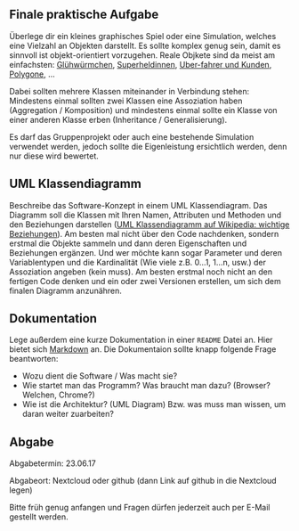 ## Finale praktische Aufgabe

Überlege dir ein kleines graphisches Spiel oder eine Simulation, welches eine Vielzahl an Objekten darstellt. Es sollte komplex genug sein, damit es sinnvoll ist objekt-orientiert vorzugehen. Reale Objkete sind da meist am einfachsten: [Glühwürmchen](http://ncase.me/fireflies/), [Superheldinnen](https://p5js.org/assets/p5_featured/qianqianye-superwoman/), [Uber-fahrer und Kunden](https://www.nytimes.com/interactive/2017/04/02/technology/uber-drivers-psychological-tricks.html), [Polygone](https://googlechrome.github.io/samples/classes-es6/index.html), ...

Dabei sollten mehrere Klassen miteinander in Verbindung stehen: Mindestens einmal sollten zwei Klassen eine Assoziation haben (Aggregation / Komposition) und mindestens einmal sollte ein Klasse von einer anderen Klasse erben (Inheritance / Generalisierung).

Es darf das Gruppenprojekt oder auch eine bestehende Simulation verwendet werden, jedoch sollte die Eigenleistung ersichtlich werden, denn nur diese wird bewertet.

## UML Klassendiagramm

Beschreibe das Software-Konzept in einem UML Klassendiagram. Das Diagramm soll die Klassen mit Ihren Namen,  Attributen und Methoden und den Beziehungen darstellen ([UML Klassendiagramm auf Wikipedia: wichtige Beziehungen](https://de.wikipedia.org/wiki/Klassendiagramm#Wichtige_Beziehungen)). Am besten mal nicht über den Code nachdenken, sondern erstmal die Objekte sammeln und dann deren Eigenschaften und Beziehungen ergänzen. Und wer möchte kann sogar Parameter und deren Variablentypen und die Kardinalität (Wie viele z.B. 0...1, 1...n, usw.) der Assoziation angeben (kein muss). Am besten erstmal noch nicht an den fertigen Code denken und ein oder zwei Versionen erstellen, um sich dem finalen Diagramm anzunähren.

## Dokumentation

Lege außerdem eine kurze Dokumentation in einer `README` Datei an. Hier bietet sich [Markdown](https://guides.github.com/features/mastering-markdown/) an. Die Dokumentaion sollte knapp folgende Frage beantworten:

- Wozu dient die Software / Was macht sie?
- Wie startet man das Programm? Was braucht man dazu? (Browser? Welchen, Chrome?)
- Wie ist die Architektur? (UML Diagram) Bzw. was muss man wissen, um daran weiter zuarbeiten?

##  Abgabe

Abgabetermin: 23.06.17

Abgabeort: Nextcloud oder github (dann Link auf github in die Nextcloud legen)

Bitte früh genug anfangen und Fragen dürfen jederzeit auch per E-Mail gestellt werden.
